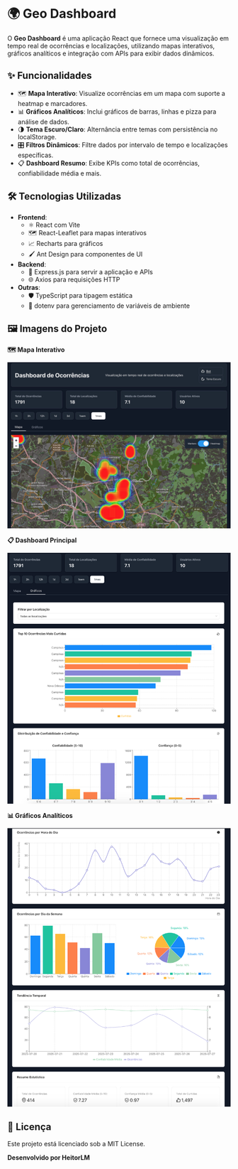# 🌍 Geo Dashboard

O **Geo Dashboard** é uma aplicação React que fornece uma visualização em tempo real de ocorrências e localizações, utilizando mapas interativos, gráficos analíticos e integração com APIs para exibir dados dinâmicos.

## ✨ Funcionalidades

- 🗺️ **Mapa Interativo**: Visualize ocorrências em um mapa com suporte a heatmap e marcadores.
- 📊 **Gráficos Analíticos**: Inclui gráficos de barras, linhas e pizza para análise de dados.
- 🌗 **Tema Escuro/Claro**: Alternância entre temas com persistência no localStorage.
- 🎛️ **Filtros Dinâmicos**: Filtre dados por intervalo de tempo e localizações específicas.
- 📋 **Dashboard Resumo**: Exibe KPIs como total de ocorrências, confiabilidade média e mais.

## 🛠️ Tecnologias Utilizadas

- **Frontend**:
  - ⚛️ React com Vite
  - 🗺️ React-Leaflet para mapas interativos
  - 📈 Recharts para gráficos
  - 🖌️ Ant Design para componentes de UI
- **Backend**:
  - 🚀 Express.js para servir a aplicação e APIs
  - 🌐 Axios para requisições HTTP
- **Outras**:
  - 🛡️ TypeScript para tipagem estática
  - 🔑 dotenv para gerenciamento de variáveis de ambiente


## 🖼️ Imagens do Projeto

**🗺️ Mapa Interativo**

![](./images/map.jpg)

**📋 Dashboard Principal**

![](./images/dashboard1.png)

**📊 Gráficos Analíticos**

![](./images/dashboard2.png)

## 📜 Licença
Este projeto está licenciado sob a MIT License.

**Desenvolvido por HeitorLM**